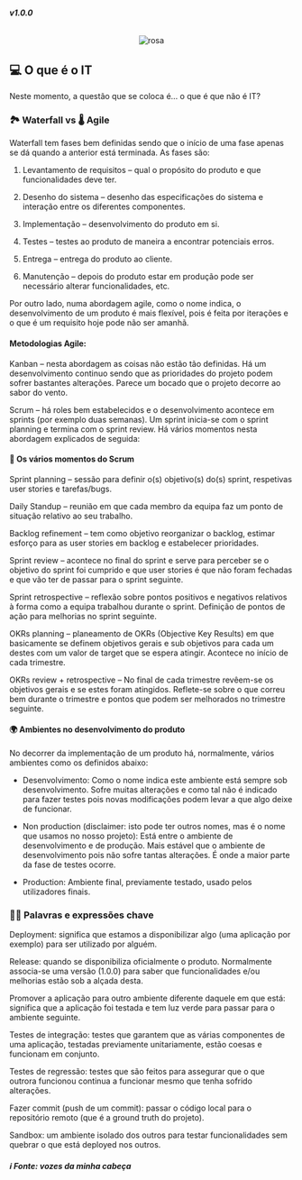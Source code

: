 ###### **v1.0.0**
<p align="center">
  <img src="https://s7.gifyu.com/images/4lKv.gif" alt="rosa"/>
</p>

## 💻 O que é o IT

Neste momento, a questão que se coloca é… o que é que não é IT?

### 🏞️ Waterfall vs 🌡️ Agile

Waterfall tem fases bem definidas sendo que o início de uma fase apenas se dá quando a anterior está terminada. As fases são:

1. Levantamento de requisitos – qual o propósito do produto e que funcionalidades deve ter.

2. Desenho do sistema – desenho das especificações do sistema e interação entre os diferentes componentes.

3. Implementação – desenvolvimento do produto em si.

4. Testes – testes ao produto de maneira a encontrar potenciais erros.

5. Entrega – entrega do produto ao cliente.

6. Manutenção – depois do produto estar em produção pode ser necessário alterar funcionalidades, etc.

Por outro lado, numa abordagem agile, como o nome indica, o desenvolvimento de um produto é mais flexível, pois é feita por iterações e o que é um requisito hoje pode não ser amanhã.

#### Metodologias Agile:

Kanban – nesta abordagem as coisas não estão tão definidas. Há um desenvolvimento continuo sendo que as prioridades do projeto podem sofrer bastantes alterações. Parece um bocado que o projeto decorre ao sabor do vento.

Scrum – há roles bem estabelecidos e o desenvolvimento acontece em sprints (por exemplo duas semanas). Um sprint inicia-se com o sprint planning e termina com o sprint review. Há vários momentos nesta abordagem explicados de seguida:

#### 🤝 Os vários momentos do Scrum

Sprint planning – sessão para definir o(s) objetivo(s) do(s) sprint, respetivas user stories e tarefas/bugs.

Daily Standup – reunião em que cada membro da equipa faz um ponto de situação relativo ao seu trabalho.

Backlog refinement – tem como objetivo reorganizar o backlog, estimar esforço para as user stories em backlog e estabelecer prioridades.

Sprint review – acontece no final do sprint e serve para perceber se o objetivo do sprint foi cumprido e que user stories é que não foram fechadas e que vão ter de passar para o sprint seguinte.

Sprint retrospective – reflexão sobre pontos positivos e negativos relativos à forma como a equipa trabalhou durante o sprint. Definição de pontos de ação para melhorias no sprint seguinte.

OKRs planning – planeamento de OKRs (Objective Key Results) em que basicamente se definem objetivos gerais e sub objetivos para cada um destes com um valor de target que se espera atingir. Acontece no início de cada trimestre.

OKRs review + retrospective – No final de cada trimestre revêem-se os objetivos gerais e se estes foram atingidos. Reflete-se sobre o que correu bem durante o trimestre e pontos que podem ser melhorados no trimestre seguinte.

#### 🌍 Ambientes no desenvolvimento do produto  

No decorrer da implementação de um produto há, normalmente, vários ambientes como os definidos abaixo:

* Desenvolvimento: Como o nome indica este ambiente está sempre sob desenvolvimento. Sofre muitas alterações e como tal não é indicado para fazer testes pois novas modificações podem levar a que algo deixe de funcionar.

* Non production (disclaimer: isto pode ter outros nomes, mas é o nome que usamos no nosso projeto): Está entre o ambiente de desenvolvimento e de produção. Mais estável que o ambiente de desenvolvimento pois não sofre tantas alterações. É onde a maior parte da fase de testes ocorre.

* Production: Ambiente final, previamente testado, usado pelos utilizadores finais.

### 👩‍💻 Palavras e expressões chave

Deployment: significa que estamos a disponibilizar algo (uma aplicação por exemplo) para ser utilizado por alguém.

Release: quando se disponibiliza oficialmente o produto. Normalmente associa-se uma versão (1.0.0) para saber que funcionalidades e/ou melhorias estão sob a alçada desta.

Promover a aplicação para outro ambiente diferente daquele em que está: significa que a aplicação foi testada e tem luz verde para passar para o ambiente seguinte.

Testes de integração: testes que garantem que as várias componentes de uma aplicação, testadas previamente unitariamente, estão coesas e funcionam em conjunto.

Testes de regressão: testes que são feitos para assegurar que o que outrora funcionou continua a funcionar mesmo que tenha sofrido alterações.

Fazer commit (push de um commit): passar o código local para o repositório remoto (que é a ground truth do projeto).

Sandbox: um ambiente isolado dos outros para testar funcionalidades sem quebrar o que está deployed nos outros.


##### ℹ️ Fonte: vozes da minha cabeça